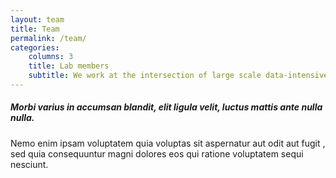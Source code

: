 ```yaml
---
layout: team
title: Team
permalink: /team/
categories:
    columns: 3
    title: Lab members
    subtitle: We work at the intersection of large scale data-intensive experiments and the development and operation of advanced cyberinfrastructure to accelerate science.  
---
```


##### Morbi varius in accumsan blandit, elit ligula velit, luctus mattis ante nulla nulla.

Nemo enim ipsam voluptatem quia voluptas sit aspernatur aut odit aut fugit	, sed quia consequuntur magni dolores eos qui ratione voluptatem sequi nesciunt.
